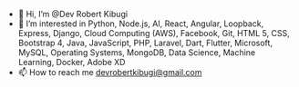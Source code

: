 - 👋 Hi, I’m @Dev Robert Kibugi
- 👀 I’m interested in Python, Node.js, AI, React, Angular, Loopback, Express, Django, Cloud Computing (AWS), Facebook, Git, HTML 5, CSS, Bootstrap 4, Java, JavaScript, PHP, Laravel, Dart, Flutter, Microsoft, MySQL, Operating Systems, MongoDB, Data Science, Machine Learning, Docker, Adobe XD
- 📫 How to reach me devrobertkibugi@gmail.com

<!---
DevRobIntel/DevRobIntel is a ✨ special ✨ repository because its `README.md` (this file) appears on your GitHub profile.
You can click the Preview link to take a look at your changes.
--->
